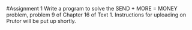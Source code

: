 #Assignment 1
Write a program to solve the SEND + MORE = MONEY problem, problem 9 of Chapter 16 of Text 1. Instructions for uploading on Prutor will be put up shortly. 
